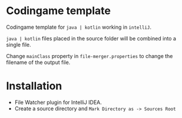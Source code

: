 # Codingame template
Codingame template for `java | kotlin` working in `intelliJ`.

`java | kotlin` files placed in the source folder will be combined into a single file.

Change `mainClass` property in `file-merger.properties` to change the filename of the output file. 

# Installation
* File Watcher plugin for IntelliJ IDEA.
* Create a source directory and `Mark Directory as -> Sources Root`